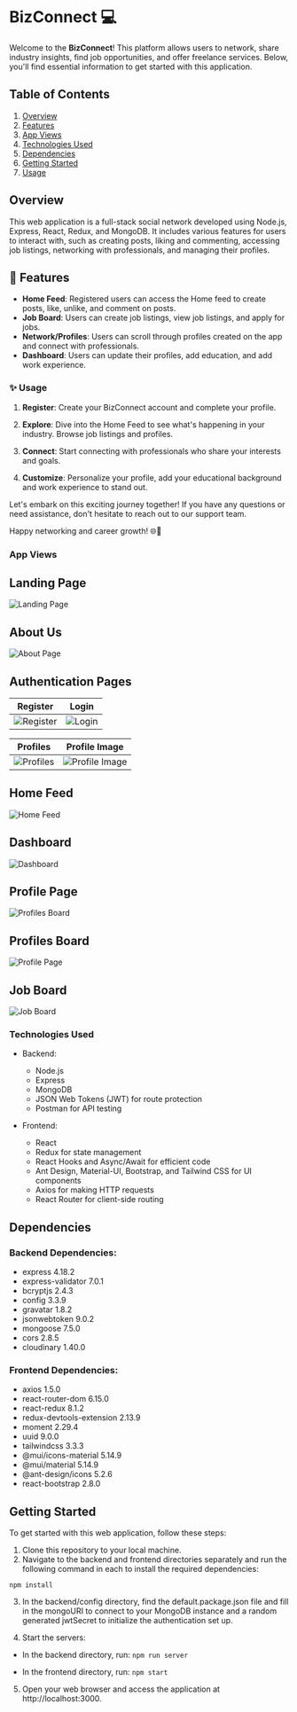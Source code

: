 # BizConnect 💻

Welcome to the **BizConnect**! This platform allows users to network, share industry insights, find job opportunities, and offer freelance services. Below, you'll find essential information to get started with this application.

## Table of Contents

1. [Overview](#overview)
2. [Features](#features)
3. [App Views](#app-views)
4. [Technologies Used](#technologies-used)
5. [Dependencies](#dependencies)
6. [Getting Started](#getting-started)
7. [Usage](#usage)

## Overview

This web application is a full-stack social network developed using Node.js, Express, React, Redux, and MongoDB. It includes various features for users to interact with, such as creating posts, liking and commenting, accessing job listings, networking with professionals, and managing their profiles.

## 🌟 Features

- **Home Feed**: Registered users can access the Home feed to create posts, like, unlike, and comment on posts.
- **Job Board**: Users can create job listings, view job listings, and apply for jobs.
- **Network/Profiles**: Users can scroll through profiles created on the app and connect with professionals.
- **Dashboard**: Users can update their profiles, add education, and add work experience.

### ✨ Usage

1. **Register**: Create your BizConnect account and complete your profile.

2. **Explore**: Dive into the Home Feed to see what's happening in your industry. Browse job listings and profiles.

3. **Connect**: Start connecting with professionals who share your interests and goals.

4. **Customize**: Personalize your profile, add your educational background and work experience to stand out.

Let's embark on this exciting journey together! If you have any questions or need assistance, don't hesitate to reach out to our support team.

Happy networking and career growth! 🌐🤝
### App Views


## Landing Page

![Landing Page](URL_TO_LANDING_PAGE_IMAGE)

## About Us
![About Page](URL_TO_ABOUT_PAGE_IMAGE)


## Authentication Pages
| Register                                  | Login                                  |
| ---------------------------------------- | -------------------------------------- |
| ![Register](URL_TO_REGISTER_IMAGE)       | ![Login](URL_TO_LOGIN_IMAGE)           |

| Profiles                                  | Profile Image                                   |
| ---------------------------------------- | -------------------------------------------- |
| ![Profiles](URL_TO_PROFILES_IMAGE)       | ![Profile Image](URL_TO_PROFILE_IMAGE)        |

## Home Feed

![Home Feed](URL_TO_HOME_FEED_IMAGE)

## Dashboard

![Dashboard](URL_TO_DASHBOARD_IMAGE)
## Profile Page

![Profiles Board](URL_TO_PROFILES_BOARD_IMAGE)

## Profiles Board

![Profile Page](URL_TO_PROFILES_BOARD_IMAGE)

## Job Board

![Job Board](URL_TO_JOB_BOARD_IMAGE)

### Technologies Used

- Backend:
  - Node.js
  - Express
  - MongoDB
  - JSON Web Tokens (JWT) for route protection
  - Postman for API testing

- Frontend:
  - React
  - Redux for state management
  - React Hooks and Async/Await for efficient code
  - Ant Design, Material-UI, Bootstrap, and Tailwind CSS for UI components
  - Axios for making HTTP requests
  - React Router for client-side routing

## Dependencies

### Backend Dependencies:

- express 4.18.2
- express-validator 7.0.1
- bcryptjs 2.4.3
- config 3.3.9
- gravatar 1.8.2
- jsonwebtoken 9.0.2
- mongoose 7.5.0
- cors 2.8.5
- cloudinary 1.40.0

### Frontend Dependencies:
- axios 1.5.0
- react-router-dom 6.15.0
- react-redux 8.1.2
- redux-devtools-extension 2.13.9
- moment 2.29.4
- uuid 9.0.0
- tailwindcss 3.3.3
- @mui/icons-material 5.14.9
- @mui/material 5.14.9
- @ant-design/icons 5.2.6
- react-bootstrap 2.8.0

## Getting Started

To get started with this web application, follow these steps:

1. Clone this repository to your local machine.
2. Navigate to the backend and frontend directories separately and run the following command in each to install the required dependencies:

``npm install``

3. In the backend/config directory, find the default.package.json file and fill in the mongoURI to connect to your MongoDB instance and a random generated jwtSecret to initialize the authentication set up.

4. Start the servers:

- In the backend directory, run: ``npm run server``

- In the frontend directory, run: ``npm start``

5. Open your web browser and access the application at http://localhost:3000.

